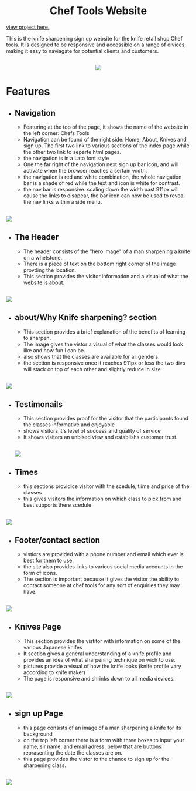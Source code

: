 <h1 align="center">Chef Tools Website</h1>

[view project here.](https://marmiteontoast.github.io/project-portfolio-1/)

This is the knife sharpening sign up website for the knife retail shop Chef tools. It is designed to be responsive and accessible on a range of divices, making it easy to naviagate for potential clients and customers.

<h2 align="center"><img src="assets/css/images/responsive-screenshot.png"></h2>

<h1>Features</h1>

- ## Navigation

    -  Featuring at the top of the page, it shows the name of the website in the left corner: Chefs Tools
    -  Navigation can be found of the right side: Home, About, Knives and sign up. The first two link to various sections of the index page while the other two link to separte html pages.
    -  the navigation is in a Lato font style 
    -  One the far right of the navigation next sign up bar icon, and will activate when the browser reaches a sertain width.
    -  the navigation is red and white combination, the whole navigation bar is a shade of red while the text and icon is white for contrast.
    -  the nav bar is responsive. scaling down the width past 911px will cause the links to disapear, the bar icon can now be used to reveal the nav links within a side menu.

<h2><img src="assets/css/images/nav-screen-shot.png"></h2>

  
  - ## The Header

    - The header consists of the "hero image" of a man sharpening a knife on a whetstone. 
    - There is a piece of text on the bottom right corner of the image provding the location. 
    - This section provides the visitor information and a visual of what the website is about. 

<h2><img src="assets/css/images/header-screenshot.png"></h2>

- ## about/Why Knife sharpening? section

    - This section provides a brief explanation of the benefits of learning to sharpen. 
    - The image gives the vistor a visual of what the classes would look like and how fun i can be. 
    - also shows that the classes are available for all genders.
    - the section is responsive once it reaches 911px or less the two divs will stack on top of each other and slightly reduce in size

<h2><img src="assets/css/images/about-section-screenshot.png"></h2>

- ## Testimonails 

    - This section provides proof for the visitor that the participants found the classes informative and enjoyable 
    - shows visitors it's level of success and quality of service 
    - It shows visitors an unbised view and establishs customer trust.

    <h2><img src="assets/css/images/testimonial-screenshot.png"></h2>

 - ## Times 

     - this sections providice visitor with the scedule, tiime and price of the classes 
     - this gives visitors the information on which class to pick from and best supports there scedule 


<h2><img src="assets/css/images/times-screenshot.png"></h2>

- ## Footer/contact section 

    - vistiors are provided with a phone number and email which ever is best for them to use.
    - the site also provides links to various social media accounts in the form of icons.
    - The section is important because it gives the visitor the ability to contact someone at chef tools for any sort of enquiries they may have.

<h2><img src="assets/css/images/footer-section-screenshot.png"></h2>

- ## Knives Page

    - This section provides the vistitor with information on some of the various Japanese knifes 
    - It section gives a general understanding of a knife profile and provides an idea of what sharpening technique on wich to use.
    - pictures provide a visual of how the knife looks (knife profile vary according to knife maker)
    - The page is responsive and shrinks down to all media devices.

<h2><img src="assets/css/images/knives-screenshot-2.0.png"></h2>

- ## sign up Page

    - this page consists of an image of a man sharpening a knife for its background 
    - on the top left corner there is a form with three boxes to input your name, sir name, and email adress. below that are buttons reprasenting the date the classes are on. 
    - this page provides the vistor to the chance to sign up for the sharpening class.

<h2><img src="assets/css/images/signup-screenshot.png"></h2>
